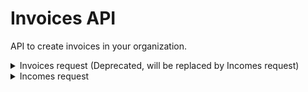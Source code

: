 # Invoices API
API to create invoices in your organization.

<details>
<br>
<summary>Invoices request (Deprecated, will be replaced by Incomes request)</summary>
Your request must have the following informations:

* Headers  
`Authorization: Bearer your_token`

* Method  
`POST`
  
  * Path
`/sales/incomes`

* Content-Type  
`application/json`

* Body  
```json
{
  "addressRaw": "9 rue Lacuée, 75012 Paris",
  "address": {
    "city": "Paris",
    "country": "France",
    "postalCode": "75012",
    "street": "9 rue Lacuée",
  },
  "amountExcludingTaxes": 100,
  "client": "Client",
  "dueDateDays": 30,
  "externalId": "ExternalId",
  "invoiceDate": "01/01/2020",
  "reference": "reference",
  "siret": "888888888888",
  "vat": 20,
  "vatNumber": "FR99999999999",
}
```  
```ts
Interface Address = {
  city: string;
  country: string; 
  postalCode: string;
  street: string;
}

Interface Invoices = {
  addressRaw: string; // Address to String with street, postal code & city
  address: Address; // Client address
  amountExcludingTaxes: number; // HT amount.
  client: string;  // Client name.
  dueDateDays: number; // Payments at X days. If 0, payment on receipt of invoice.
  externalId: string; // Your own invoice id.
  invoiceDate: string;  // Format: yyyy/mm/dd.
  reference?: string; // Invoice's references, ex: Consultant name etc.
  siret?: string // Client siret
  vat: number;  // TVA amount.
  vatNumber?: string; // Client VAT number
}
```

:warning: A least one of __addressRaw__ or __address__ fields are required.

## Response

#### Succes 
```json
{
  "statusCode": 200,
  "message": "OK"
}
```
#### Errors  
- Bad Request :
```json
{
    "statusCode": 400,
    "message": "Bad Request"
}
```
<br>

- Unauthorized :
```json
{
    "statusCode": 401,
    "message": "Unauthorized"
}
```
<br>

- VAT error :
```json
{
    "statusCode": 400,
    "error": "vat percentage must be an official vat, 0 - 2.1 - 5.5 - 10 - 20. Your percentage is equal to 25% !"
}
```
<br>

- Server Error :
```json
{
    "statusCode": 500,
    "message": "Internal Server Error",
}
```
<br>
</details>

<details>
<br>
<summary>Incomes request</summary>
Your request must have the following informations:

* Headers  
  `Authorization: Bearer your_token`

* Method  
  `POST`

* Path
 `/sales/uploadable-incomes`

* Content-Type  
  `multipart/mixed`

* Multipart Body

  - addressRaw: string
  - amountExcludingTaxes: string
  - client: string
  - city: string
  - country: string
  - currencyCode: string
  - dueDateDays: string
  - externalId: string
  - externalNumber: string
  - file: File
  - invoiceDate: string
  - postalCode: string
  - reference: string
  - siret: string
  - street: string
  - vat: string
  - vatNumber: string

```ts
interface IncomeInvoice {
    addressRaw: string; // Address to String with street, postal code & city
    amountExcludingTaxes: string; // HT amount.
    client: string;  // Client name.
    city: string; // Client city 
    country: string; // Client country 
    currencyCode: string;  // currencyCode EUR USD
    dueDateDays: string; // Payments at X days. If 0, payment on receipt of invoice.
    externalId: string; // Your own invoice id.
    externalNumber?: string; // Your own invoice id.
    file?: File, // Invoice pdf file to upload
    invoiceDate: string;  // Format: yyyy/mm/dd.
    postalCode: string; // Client postalCode 
    reference?: string; // Invoice's references, ex: Consultant name etc.
    siret?: string // Client siret
    street: string; // Client street 
    vat: string;  // TVA amount.
    vatNumber?: string; // Client VAT number
}
```

Attention le fichier ne doit pas peser plus de 15MO.


## Response

#### Succes
```json
{
  "statusCode": 200,
  "message": "OK"
}
```
#### Errors
- Bad Request :
```json
{
    "statusCode": 400,
    "message": "Bad Request"
}
```
<br>

- Unauthorized :
```json
{
    "statusCode": 401,
    "message": "Unauthorized"
}
```
<br>

- VAT error :
```json
{
    "statusCode": 400,
    "error": "vat percentage must be an official vat, 0 - 2.1 - 5.5 - 10 - 20. Your percentage is equal to 25% !"
}
```
<br>

- Server Error :
```json
{
    "statusCode": 500,
    "message": "Internal Server Error",
}
```
<br>
</details>
